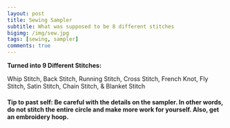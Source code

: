 ```yaml
---
layout: post
title: Sewing Sampler
subtitle: What was supposed to be 8 different stitches
bigimg: /img/sew.jpg
tags: [sewing, sampler]
comments: true
---
```


**Turned into 9 Different Stitches:**

Whip Stitch, Back Stitch, Running Stitch, Cross Stitch, French Knot, Fly Stitch, Satin Stitch, Chain Stitch, & Blanket Stitch

#### Tip to past self: Be careful with the details on the sampler. In other words, do not stitch the entire circle and make more work for yourself. Also, get an embroidery hoop.
